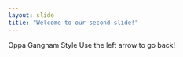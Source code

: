 ```yaml
---
layout: slide
title: "Welcome to our second slide!"
---
```

Oppa Gangnam Style
Use the left arrow to go back!

